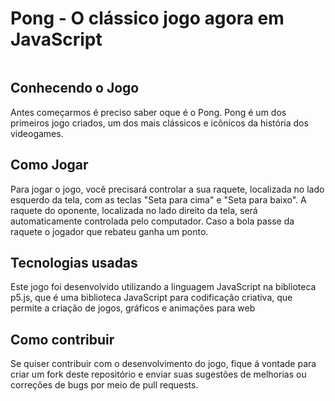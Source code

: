 <div>
<h1> Pong - O clássico jogo agora em JavaScript </h1>
  <img width="600" height="auto" src=" ">
</div>

<div>
  <h2> Conhecendo o Jogo </h2>
  <p> Antes começarmos é preciso saber oque é o Pong. Pong é um dos primeiros jogo criados, um dos mais clássicos e icônicos da história dos videogames.
  </p>
  
  <h2> Como Jogar </h2>
  <p> Para jogar o jogo, você precisará controlar a sua raquete, localizada no lado esquerdo da
    tela, com as teclas "Seta para cima" e "Seta para baixo". A raquete do oponente, localizada no
    lado direito da tela, será automaticamente controlada pelo computador. Caso a bola passe da
    raquete o jogador que rebateu ganha um ponto. </p>
  
  <h2> Tecnologias usadas</h2>
  <p>Este jogo foi desenvolvido utilizando a linguagem JavaScript na biblioteca p5.js, que é uma
    biblioteca JavaScript para codificação criativa, que permite a criação de jogos, gráficos e
    animações para web</p>
  
  <h2> Como contribuir </h2>
  <p>Se quiser contribuir com o desenvolvimento do jogo, fique á vontade para criar um fork deste
    repositório e enviar suas sugestões de melhorias ou correções de bugs por meio de pull
    requests.  </p>
  
</div>

